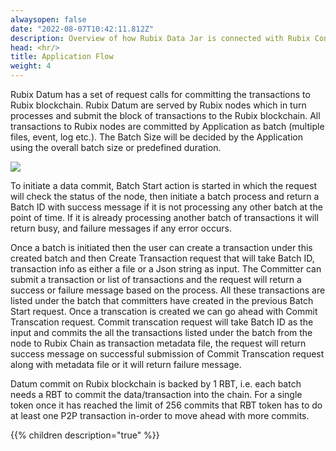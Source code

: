 ```yaml
---
alwaysopen: false
date: "2022-08-07T10:42:11.812Z"
description: Overview of how Rubix Data Jar is connected with Rubix Connect and how enterpise can build application over it
head: <hr/>
title: Application Flow
weight: 4
---
```

Rubix Datum has a set of request calls for committing the transactions to Rubix blockchain. Rubix Datum are served by Rubix nodes which in turn processes and submit the block of transactions to the Rubix blockchain. All transactions to Rubix nodes are committed by Application as batch (multiple files, event, log etc.). The Batch Size will be decided by the Application using the overall batch size or predefined duration.

<img src="https://raw.githubusercontent.com/rubixchain/learn/main/static/images/datumChain.png">

To initiate a data commit, Batch Start action is started in which the request will check the status of the node, then initiate a batch process and return a Batch ID with success message if it is not processing any other batch at the point of time. If it is already processing another batch of transactions it will return busy, and failure messages if any error occurs.

Once a batch is initiated then the user can create a transaction under this created batch and then Create Transaction request that will take Batch ID, transaction info as either a file or a Json string as input. The Committer can submit a transaction or list of transactions and the request will return a success or failure message based on the process. All these transactions are listed under the batch that committers have created in the previous Batch Start request. Once a transcation is created we can go ahead with Commit Transcation request. Commit transcation request will take Batch ID as the input and commits the all the transactions listed under the batch from the node to Rubix Chain as transaction metadata file, the request will return success message on successful submission of Commit Transcation request along with metadata file or it will return failure message.

Datum commit on Rubix blockchain is backed by 1 RBT, i.e. each batch needs a RBT to commit the data/transaction into the chain. For a single token once it has reached the limit of 256 commits that RBT token has to do at least one P2P transaction in-order to move ahead with more commits.

{{% children description="true"   %}}